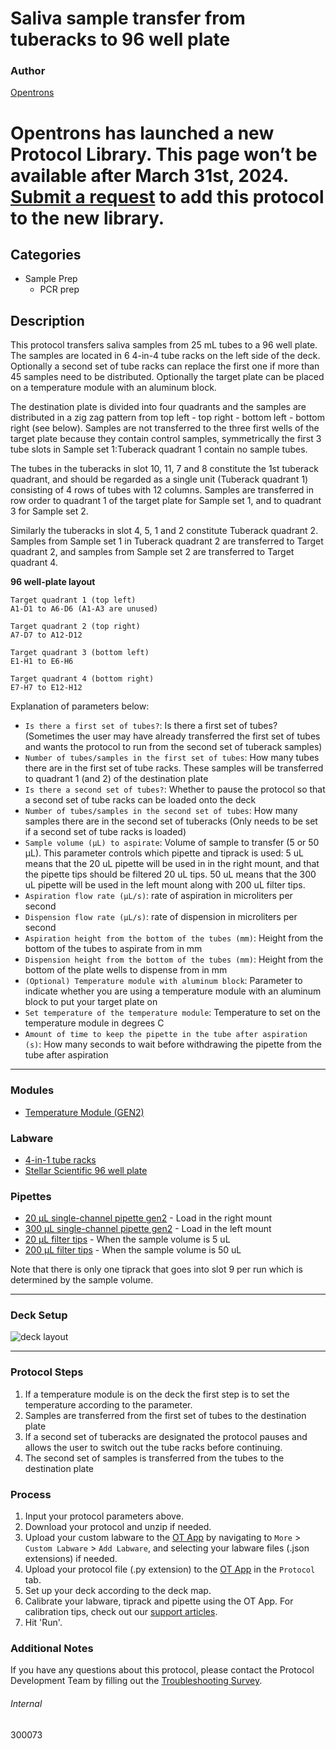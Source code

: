 # Saliva sample transfer from tuberacks to 96 well plate

### Author
[Opentrons](https://opentrons.com/)


# Opentrons has launched a new Protocol Library. This page won’t be available after March 31st, 2024. [Submit a request](https://docs.google.com/forms/d/e/1FAIpQLSdYYp9QCKow4nn0KlCVsMS3HX0eJ0N9O7-erajKvcpT0lWbSg/viewform) to add this protocol to the new library.

## Categories
* Sample Prep
	* PCR prep

## Description
This protocol transfers saliva samples from 25 mL tubes to a 96 well plate. The samples are located in 6 4-in-4 tube racks on the left side of the deck. Optionally a second set of tube racks can replace the first one if more than 45 samples need to be distributed. Optionally the target plate can be placed on a temperature module with an aluminum block.

The destination plate is divided into four quadrants and the samples are distributed in a zig zag pattern from top left - top right - bottom left - bottom right (see below). Samples are not transferred to the three first wells of the target plate because they contain control samples, symmetrically the first 3 tube slots in Sample set 1:Tuberack quadrant 1 contain no sample tubes.

The tubes in the tuberacks in slot 10, 11, 7 and 8 constitute the 1st tuberack quadrant, and should be regarded as a single unit (Tuberack quadrant 1) consisting of 4 rows of tubes with 12 columns. Samples are transferred in row order to quadrant 1 of the target plate for Sample set 1, and to quadrant 3 for Sample set 2.

Similarly the tuberacks in slot 4, 5, 1 and 2 constitute Tuberack quadrant 2. Samples from Sample set 1 in Tuberack quadrant 2 are transferred to Target quadrant 2, and samples from Sample set 2 are transferred to Target quadrant 4.

**96 well-plate layout**
```
Target quadrant 1 (top left)
A1-D1 to A6-D6 (A1-A3 are unused)

Target quadrant 2 (top right)
A7-D7 to A12-D12

Target quadrant 3 (bottom left)
E1-H1 to E6-H6

Target quadrant 4 (bottom right)
E7-H7 to E12-H12
```

Explanation of parameters below:
* `Is there a first set of tubes?`: Is there a first set of tubes? (Sometimes the user may have already transferred the first set of tubes and wants the protocol to run from the second set of tuberack samples)
* `Number of tubes/samples in the first set of tubes`: How many tubes there are in the first set of tube racks. These samples will be transferred to quadrant 1 (and 2) of the destination plate
* `Is there a second set of tubes?`: Whether to pause the protocol so that a second set of tube racks can be loaded onto the deck
* `Number of tubes/samples in the second set of tubes`: How many samples there are in the second set of tuberacks (Only needs to be set if a second set of tube racks is loaded)
* `Sample volume (µL) to aspirate`: Volume of sample to transfer (5 or 50 µL). This parameter controls which pipette and tiprack is used: 5 uL means that the 20 uL pipette will be used in in the right mount, and that the pipette tips should be filtered 20 uL tips. 50 uL means that the 300 uL pipette will be used in the left mount along with 200 uL filter tips.
* `Aspiration flow rate (µL/s)`: rate of aspiration in microliters per second
* `Dispension flow rate (µL/s)`: rate of dispension in microliters per second
* `Aspiration height from the bottom of the tubes (mm)`: Height from the bottom of the tubes to aspirate from in mm
* `Dispension height from the bottom of the tubes (mm)`: Height from the bottom of the plate wells to dispense from in mm
* `(Optional) Temperature module with aluminum block`: Parameter to indicate whether you are using a temperature module with an aluminum block to put your target plate on
* `Set temperature of the temperature module`: Temperature to set on the temperature module in degrees C
* `Amount of time to keep the pipette in the tube after aspiration (s)`: How many seconds to wait before withdrawing the pipette from the tube after aspiration

---

### Modules
* [Temperature Module (GEN2)](https://shop.opentrons.com/collections/hardware-modules/products/tempdeck)

### Labware
* [4-in-1 tube racks](https://shop.opentrons.com/4-in-1-tube-rack-set/)
* [Stellar Scientific 96 well plate](https://www.stellarscientific.com/96-well-low-profile-fast-type-pcr-plate-with-raised-rim-edge-0-1ml-rnase-and-dnase-free-clear-100-cs/)

### Pipettes
* [20 µL single-channel pipette gen2](https://shop.opentrons.com/single-channel-electronic-pipette-p20/) - Load in the right mount
* [300 µL single-channel pipette gen2](https://shop.opentrons.com/single-channel-electronic-pipette-p20/) - Load in the left mount
* [20 µL filter tips](https://shop.opentrons.com/opentrons-20ul-filter-tips/) - When the sample volume is 5 uL
* [200 µL filter tips](https://shop.opentrons.com/opentrons-200ul-filter-tips/) - When the sample volume is 50 uL

Note that there is only one tiprack that goes into slot 9 per run which is determined by the sample volume.

---

### Deck Setup
![deck layout](https://opentrons-protocol-library-website.s3.amazonaws.com/custom-README-images/300073/deck.jpg)

---

### Protocol Steps
1. If a temperature module is on the deck the first step is to set the temperature according to the parameter.
2. Samples are transferred from the first set of tubes to the destination plate
3. If a second set of tuberacks are designated the protocol pauses and allows the user to switch out the tube racks before continuing.
4. The second set of samples is transferred from the tubes to the destination plate

### Process
1. Input your protocol parameters above.
2. Download your protocol and unzip if needed.
3. Upload your custom labware to the [OT App](https://opentrons.com/ot-app) by navigating to `More` > `Custom Labware` > `Add Labware`, and selecting your labware files (.json extensions) if needed.
4. Upload your protocol file (.py extension) to the [OT App](https://opentrons.com/ot-app) in the `Protocol` tab.
5. Set up your deck according to the deck map.
6. Calibrate your labware, tiprack and pipette using the OT App. For calibration tips, check out our [support articles](https://support.opentrons.com/en/collections/1559720-guide-for-getting-started-with-the-ot-2).
7. Hit 'Run'.

### Additional Notes
If you have any questions about this protocol, please contact the Protocol Development Team by filling out the [Troubleshooting Survey](https://protocol-troubleshooting.paperform.co/).

###### Internal
300073
